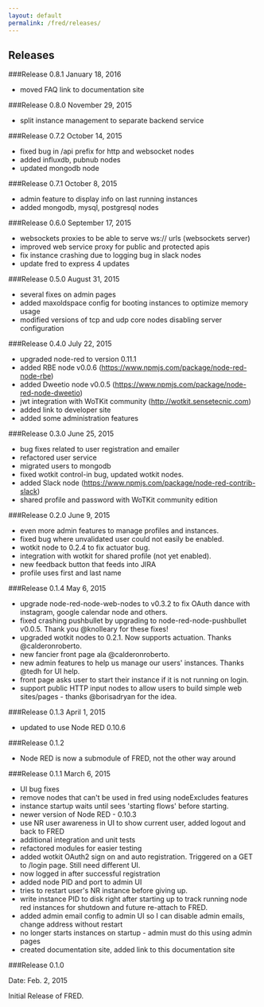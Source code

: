 ```yaml
---
layout: default
permalink: /fred/releases/
---
```

## Releases

###Release 0.8.1
January 18, 2016

- moved FAQ link to documentation site

###Release 0.8.0
November 29, 2015

- split instance management to separate backend service

###Release 0.7.2
October 14, 2015

- fixed bug in /api prefix for http and websocket nodes
- added influxdb, pubnub nodes
- updated mongodb node

###Release 0.7.1
October 8, 2015

- admin feature to display info on last running instances
- added mongodb, mysql, postgresql nodes

###Release 0.6.0
September 17, 2015

- websockets proxies to be able to serve ws:// urls (websockets server)
- improved web service proxy for public and protected apis
- fix instance crashing due to logging bug in slack nodes
- update fred to express 4 updates

###Release 0.5.0
August 31, 2015

- several fixes on admin pages
- added maxoldspace config for booting instances to optimize memory usage
- modified versions of tcp and udp core nodes disabling server configuration

###Release 0.4.0
July 22, 2015

- upgraded node-red to version 0.11.1
- added RBE node v0.0.6 (https://www.npmjs.com/package/node-red-node-rbe)
- added Dweetio node v0.0.5 (https://www.npmjs.com/package/node-red-node-dweetio)
- jwt integration with WoTKit community (http://wotkit.sensetecnic.com)
- added link to developer site
- added some administration features

###Release 0.3.0
June 25, 2015

- bug fixes related to user registration and emailer
- refactored user service
- migrated users to mongodb
- fixed wotkit control-in bug, updated wotkit nodes.
- added Slack node (https://www.npmjs.com/package/node-red-contrib-slack)
- shared profile and password with WoTKit community edition

###Release 0.2.0
June 9, 2015

- even more admin features to manage profiles and instances.
- fixed bug where unvalidated user could not easily be enabled.
- wotkit node to 0.2.4 to fix actuator bug.
- integration with wotkit for shared profile (not yet enabled).
- new feedback button that feeds into JIRA
- profile uses first and last name

###Release 0.1.4
May 6, 2015

- upgrade node-red-node-web-nodes to v0.3.2 to fix OAuth dance with instagram, google calendar node and others.
- fixed crashing pushbullet by upgrading to node-red-node-pushbullet v0.0.5.  Thank you @knolleary for these fixes!
- upgraded wotkit nodes to 0.2.1.  Now supports actuation.  Thanks @calderonroberto.
- new fancier front page ala @calderonroberto.
- new admin features to help us manage our users' instances.  Thanks @tedh for UI help.
- front page asks user to start their instance if it is not running on login.
- support public HTTP input nodes to allow users to build simple web sites/pages - thanks @borisadryan for the idea.

###Release 0.1.3
April 1, 2015

- updated to use Node RED 0.10.6

###Release 0.1.2
- Node RED is now a submodule of FRED, not the other way around

###Release 0.1.1
March 6, 2015

- UI bug fixes
- remove nodes that can't be used in fred using nodeExcludes features
- instance startup waits until sees 'starting flows' before starting.
- newer version of Node RED - 0.10.3
- use NR user awareness in UI to show current user, added logout and back to FRED
- additional integration and unit tests
- refactored modules for easier testing
- added wotkit OAuth2 sign on and auto registration. Triggered on a GET to /login page. Still need different UI.
- now logged in after successful registration
- added node PID and port to admin UI
- tries to restart user's NR instance before giving up.
- write instance PID to disk right after starting up to track running node red instances for shutdown and future re-attach to FRED.
- added admin email config to admin UI so I can disable admin emails, change address without restart
- no longer starts instances on startup - admin must do this using admin pages
- created documentation site, added link to this documentation site

###Release 0.1.0

Date: Feb. 2, 2015

Initial Release of FRED.
